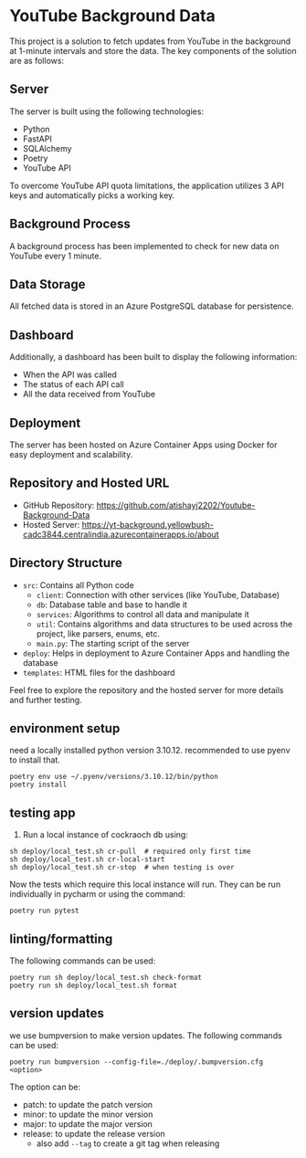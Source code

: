 # YouTube Background Data

This project is a solution to fetch updates from YouTube in the background at 1-minute intervals and store the data. The key components of the solution are as follows:

## Server

The server is built using the following technologies:

- Python
- FastAPI
- SQLAlchemy
- Poetry
- YouTube API

To overcome YouTube API quota limitations, the application utilizes 3 API keys and automatically picks a working key.

## Background Process

A background process has been implemented to check for new data on YouTube every 1 minute.

## Data Storage

All fetched data is stored in an Azure PostgreSQL database for persistence.

## Dashboard

Additionally, a dashboard has been built to display the following information:

- When the API was called
- The status of each API call
- All the data received from YouTube

## Deployment

The server has been hosted on Azure Container Apps using Docker for easy deployment and scalability.

## Repository and Hosted URL

- GitHub Repository: https://github.com/atishayj2202/Youtube-Background-Data
- Hosted Server: https://yt-background.yellowbush-cadc3844.centralindia.azurecontainerapps.io/about

## Directory Structure

- `src`: Contains all Python code
  - `client`: Connection with other services (like YouTube, Database)
  - `db`: Database table and base to handle it
  - `services`: Algorithms to control all data and manipulate it
  - `util`: Contains algorithms and data structures to be used across the project, like parsers, enums, etc.
  - `main.py`: The starting script of the server
- `deploy`: Helps in deployment to Azure Container Apps and handling the database
- `templates`: HTML files for the dashboard

Feel free to explore the repository and the hosted server for more details and further testing.

## environment setup

need a locally installed python version 3.10.12. recommended to use pyenv to install that.

```shell
poetry env use ~/.pyenv/versions/3.10.12/bin/python
poetry install
```

## testing app

1. Run a local instance of cockraoch db using:

```shell
sh deploy/local_test.sh cr-pull  # required only first time
sh deploy/local_test.sh cr-local-start
sh deploy/local_test.sh cr-stop  # when testing is over
```

Now the tests which require this local instance will run. They can be run individually in pycharm or using the command:
```shell
poetry run pytest
```

## linting/formatting
The following commands can be used:

```shell
poetry run sh deploy/local_test.sh check-format
poetry run sh deploy/local_test.sh format
```

## version updates
we use bumpversion to make version updates. The following commands can be used:

```shell
poetry run bumpversion --config-file=./deploy/.bumpversion.cfg <option>
```
The option can be:
- patch: to update the patch version
- minor: to update the minor version
- major: to update the major version
- release: to update the release version
  - also add `--tag` to create a git tag when releasing
